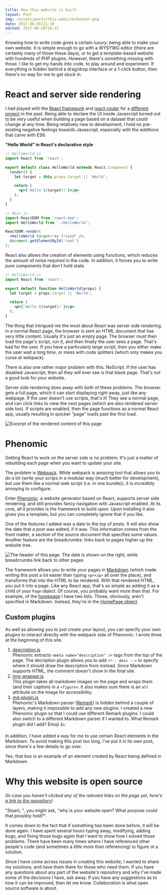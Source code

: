 ```yaml
---
title: How this website is built
layout: Post
img: /assets/posts/this-website/banner.png
date: 2017-06-01T21:10
edited: 2017-06-26T16:37
---
```


Knowing how to write code gives a certain luxury: being able to make your own website. It is simple enough to go with a WYSYWG editor (there are certainly many of those these days), or to get a template-based website with hundreds of PHP plugins. However, there's something missing with those. I like to get my hands into code, to play around and experiment. If everything is hidden behind a drag/drop interface or a 1-click button, then there's no way for me to get stuck in.

# React and server side rendering

I had played with the [React framework](https://facebook.github.io/react/) and [react-router](https://github.com/ReactTraining/react-router) for a [different project](https://github.com/SecretOnline/Info-Repo) in the past. Being able to declare the UI inside Javascript turned out to be very useful when building a page based on a dataset that could change at any time. Being relatively new to development, I hold no pre-existing negative feelings towards Javascript, especially with the additions that came with ES6.

**"Hello World" in React's declarative style**

```jsx
// HelloWorld.js
import React from 'react';

export default class HelloWorld extends React.Component {
  render() {
    let target = this.props.target || 'World';

    return (
      <p>{`Hello ${target}!`}</p>
    );
  }
}

// Main.js
import ReactDOM from 'react-dom';
import HelloWorld from './HelloWorld';

ReactDOM.render(
  <HelloWorld target="my friend" />,
  document.getElementById('root')
);
```

React also allows the creation of elements using functions, which reduces the amount of noise required in the code. In addition, it forces you to write pure components that don't hold state.

```jsx
// HelloWorld.js
import React from 'react';

export default function HelloWorld(props) {
  let target = props.target || 'World';

  return (
    <p>{`Hello ${target}!`}</p>
  );
}
```

The thing that intrigued me the most about React was server side rendering. In a normal React page, the browser is sent an HTML document that has very little content. Usually it's just an empty page. The browser must then load the page's script, run it, and then finally the user sees a page. That's bad for the user. If you have a particularly large script, then you either make the user wait a long time, or mess with code splitters (which only makes you curse at webpack).

There is also one rather major problem with this. NoScript. If the user has disabled Javascript, then all they will ever see is that blank page. That's not a good look for your website.

Server side rendering does away with both of these problems. The browser gets a full page, which it can start displaying right away, just like any webpage. If the user doesn't use scripts, that's it! They see a normal page, and can click links to view the next pages (which are also rendered server side too). If scripts are enabled, then the page functions as a normal React app, usually resulting in quicker "page" loads past the first load.

![Excerpt of the rendered content of this page](/assets/posts/this-website/server-side-render.png)

# Phenomic

Getting React to work on the server side is no problem. It's just a matter of rebuilding each page when you want to update your site. 

The problem is [Webpack](https://webpack.js.org/). While webpack is amazing tool that allows you to do a lot (write your scrips in a modular way (much better for development), but use them like a normal web script (i.e. in one bundle)), it is incredibly annoying to configure. 

Enter [Phenomic](https://phenomic.io/): a website generator based on React, supports server side rendering, and still provides fancy navigation with Javascript enabled. At its core, all it provides is the framework to build upon. Upon installing it also gives you a template, but you can completely ignore that if you like. 

One of the features I added was a date to the top of posts. It will also show the date that a post was edited, if it was. This information comes from the front matter, a section of the source document that specifies some values. Another feature are the breadcrumbs: links back to pages higher up the website tree.

![The header of this page. The date is shown on the right, while breadcrumbs link back to other pages](/assets/posts/this-website/header-timestamp.png)

The framework allows you to write your pages in [Markdown](https://github.com/adam-p/markdown-here/wiki/Markdown-Cheatsheet) (which made writing this post a lot easier than typing `<p></p>` all over the place), and transforms that into the HTML to be rendered. With that rendered HTML, you put it into a page. Like any React app, that's as simple as adding it as a child of your `Page` object. Of course, you probably want more than that. For example, of the [homepage](/) I have two lists. Those, obviously, aren't specified in Markdown. Instead, they're in the [HomePage object](https://github.com/s-thom/website/blob/develop/src/pages/HomePage/index.js#L33).

## Custom plugins

As well as allowing you to just create your layout, you can specify your own plugins to interact directly with the webpack side of Phenomic. I wrote three at the beginning of this site. 

1. [description.js](https://github.com/s-thom/website/blob/develop/webpack/description.js)  
  Phenomic extracts `<meta name="description" />` tags from the top of the page. The decription plugin allows you to add `<!-- desc -->` to specify where it should draw the description from instead. Since Markdown supports HTML, the comment doesn't show in the final site.
2. [img-wrapper.js](https://github.com/s-thom/website/blob/develop/webpack/img-wrapper.js)  
  This plugin takes all markdown images on the page and wraps them (and their caption) in a `<figure>`. It also makes sure there is an `alt` attribute on the image for accessibility.
3. [md-plugin.js](https://github.com/s-thom/website/blob/develop/webpack/md-plugin.js)  
  Phenomic's Markdown parser ([Remark](https://github.com/wooorm/remark)) is hidden behind a couple of layers, making it impossible to add any new plugins. I created a new Phenomic plugin so that I could use different Remark plugins. I could also switch to a different Markdown parser if I wanted to. What Remark plugin did I add? Emoji :+1:.

In addition, I have added a way for me to use certain React elements in the Markdown. To avoid making this post too long, I've put it in its own post, since there's a few details to go over.

<!-- RELATED {"url":"/posts/react-in-markdown/"} -->

Yes, that box is an example of an element created by React being defined in Markdown.

# Why this website is open source

*(In case you haven't clicked any of the relevant links on the page yet, here's [a link to the repository](https://github.com/s-thom/website/))*

"Stuart, ", you might ask, "why is your website open? What purpose could that possibly hold?".

It comes down to the fact that if something has been done before, it will be done again. I have spent several hours typing away, modifying, adding bugs, and fixing those bugs again that I want to show how I solved those problems. There have been many times where I have referenced other people's code (and sometimes a *little more* than referencing) to figure ot a solution. 

Since I have come across issues in creating this website, I wanted to share my solutions, and have them there for those who need them. If you have any questions about any part of the website's repository and why I've made some of the decisions I have, ask away. If you have any suggestions as to how it can be improved, then let me know. Collaboration is what open source software is about.
